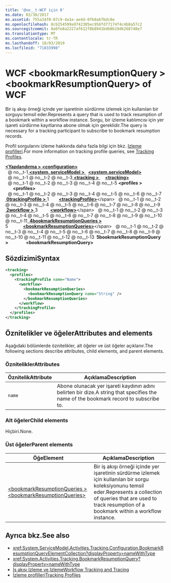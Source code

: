 ```yaml
---
title: '@no__t-WCF için 0'
ms.date: 03/30/2017
ms.assetid: 755a34f0-87c9-4a1e-ae4d-0fb8a6fbdc0e
ms.openlocfilehash: 8cb254599a9742305ec958fd77174f4c4b8a57c2
ms.sourcegitcommit: 8a0fe8a2227af612f8b8941bdb8b19d6268748e7
ms.translationtype: MT
ms.contentlocale: tr-TR
ms.lasthandoff: 10/03/2019
ms.locfileid: "71833998"
---
```

# <a name="bookmarkresumptionquery-of-wcf"></a><span data-ttu-id="d591e-102">WCF \<bookmarkResumptionQuery ></span><span class="sxs-lookup"><span data-stu-id="d591e-102">\<bookmarkResumptionQuery> of WCF</span></span>

<span data-ttu-id="d591e-103">Bir iş akışı örneği içinde yer işaretinin sürdürme izlemek için kullanılan bir sorguyu temsil eder.</span><span class="sxs-lookup"><span data-stu-id="d591e-103">Represents a query that is used to track resumption of a bookmark within a workflow instance.</span></span> <span data-ttu-id="d591e-104">Sorgu, bir izleme katılımcısı için yer işareti sürdürme kayıtlarına abone olmak için gereklidir.</span><span class="sxs-lookup"><span data-stu-id="d591e-104">The query is necessary for a tracking participant to subscribe to bookmark resumption records.</span></span>  
  
<span data-ttu-id="d591e-105">Profil sorgularını izleme hakkında daha fazla bilgi için bkz. [Izleme profilleri](../../../windows-workflow-foundation/tracking-profiles.md).</span><span class="sxs-lookup"><span data-stu-id="d591e-105">For more information on tracking profile queries, see [Tracking Profiles](../../../windows-workflow-foundation/tracking-profiles.md).</span></span>
  
<span data-ttu-id="d591e-106">[ **\<Yapılandırma >** ](../configuration-element.md)</span><span class="sxs-lookup"><span data-stu-id="d591e-106">[**\<configuration>**](../configuration-element.md)</span></span>\
<span data-ttu-id="d591e-107">&nbsp; @ no__t-1[ **\<system. serviceModel >** ](system-servicemodel.md)</span><span class="sxs-lookup"><span data-stu-id="d591e-107">&nbsp;&nbsp;[**\<system.serviceModel>**](system-servicemodel.md)</span></span>\
<span data-ttu-id="d591e-108">&nbsp; @ no__t-1 @ no__t-2 @ no__t-3[ **\<tracking >** ](tracking-of-wcf.md)</span><span class="sxs-lookup"><span data-stu-id="d591e-108">&nbsp;&nbsp;&nbsp;&nbsp;[**\<tracking>**](tracking-of-wcf.md)</span></span>\
<span data-ttu-id="d591e-109">&nbsp; @ no__t-1 @ no__t-2 @ no__t-3 @ no__t-4 @ no__t-5 **\<profiles >** </span><span class="sxs-lookup"><span data-stu-id="d591e-109">&nbsp;&nbsp;&nbsp;&nbsp;&nbsp;&nbsp;**\<profiles>**</span></span>\
<span data-ttu-id="d591e-110">&nbsp; @ no__t-1 @ no__t-2 @ no__t-3 @ no__t-4 @ no__t-5 @ no__t-6 @ no__t-7[ **&nbsp;0trackingProfile >** ](trackingprofile-of-wcf.md)1</span><span class="sxs-lookup"><span data-stu-id="d591e-110">&nbsp;&nbsp;&nbsp;&nbsp;&nbsp;&nbsp;&nbsp;&nbsp;[**\<trackingProfile>**](trackingprofile-of-wcf.md)\</span></span>
<span data-ttu-id="d591e-111">&nbsp; @ no__t-1 @ no__t-2 @ no__t-3 @ no__t-4 @ no__t-5 @ no__t-6 @ no__t-7 @ no__t-8 @ no__t-9[ **&nbsp;2workflow >** ](workflow-of-wcf.md)3</span><span class="sxs-lookup"><span data-stu-id="d591e-111">&nbsp;&nbsp;&nbsp;&nbsp;&nbsp;&nbsp;&nbsp;&nbsp;&nbsp;&nbsp;[**\<workflow>**](workflow-of-wcf.md)\</span></span>
<span data-ttu-id="d591e-112">&nbsp; @ no__t-1 @ no__t-2 @ no__t-3 @ no__t-4 @ no__t-5 @ no__t-6 @ no__t-7 @ no__t-8 @ no__t-9 @ no__t-10 @ no__t-11[ **&nbsp;4bookmarkResumptionQueries >** ](bookmarkresumptionqueries-of-wcf.md)5</span><span class="sxs-lookup"><span data-stu-id="d591e-112">&nbsp;&nbsp;&nbsp;&nbsp;&nbsp;&nbsp;&nbsp;&nbsp;&nbsp;&nbsp;&nbsp;&nbsp;[**\<bookmarkResumptionQueries>**](bookmarkresumptionqueries-of-wcf.md)\</span></span>
<span data-ttu-id="d591e-113">&nbsp; @ no__t-1 @ no__t-2 @ no__t-3 @ no__t-4 @ no__t-5 @ no__t-6 @ no__t-7 @ no__t-8 @ no__t-9 @ no__t-10 @ no__t-11 @ no__t-12 @ no__t-13 **&nbsp;5bookmarkResumptionQuery >**</span><span class="sxs-lookup"><span data-stu-id="d591e-113">&nbsp;&nbsp;&nbsp;&nbsp;&nbsp;&nbsp;&nbsp;&nbsp;&nbsp;&nbsp;&nbsp;&nbsp;&nbsp;&nbsp;**\<bookmarkResumptionQuery>**</span></span>  
  
## <a name="syntax"></a><span data-ttu-id="d591e-114">Sözdizimi</span><span class="sxs-lookup"><span data-stu-id="d591e-114">Syntax</span></span>  
  
```xml  
<tracking>
  <profiles>
    <trackingProfile name="Name">
      <workflow>
        <bookmarkResumptionQueries>
          <bookmarkResumptionQuery name="String" />
        </bookmarkResumptionQueries>
      </workflow>
    </trackingProfile>
  </profiles>
</tracking>
```  
  
## <a name="attributes-and-elements"></a><span data-ttu-id="d591e-115">Öznitelikler ve öğeler</span><span class="sxs-lookup"><span data-stu-id="d591e-115">Attributes and elements</span></span>

<span data-ttu-id="d591e-116">Aşağıdaki bölümlerde öznitelikler, alt öğeler ve üst öğeler açıklanır.</span><span class="sxs-lookup"><span data-stu-id="d591e-116">The following sections describe attributes, child elements, and parent elements.</span></span>  
  
### <a name="attributes"></a><span data-ttu-id="d591e-117">Öznitelikler</span><span class="sxs-lookup"><span data-stu-id="d591e-117">Attributes</span></span>  
  
|<span data-ttu-id="d591e-118">Öznitelik</span><span class="sxs-lookup"><span data-stu-id="d591e-118">Attribute</span></span>|<span data-ttu-id="d591e-119">Açıklama</span><span class="sxs-lookup"><span data-stu-id="d591e-119">Description</span></span>|  
|---------------|-----------------|  
|`name`|<span data-ttu-id="d591e-120">Abone olunacak yer işareti kaydının adını belirten bir dize.</span><span class="sxs-lookup"><span data-stu-id="d591e-120">A string that specifies the name of the bookmark record to subscribe to.</span></span>|  
  
### <a name="child-elements"></a><span data-ttu-id="d591e-121">Alt öğeler</span><span class="sxs-lookup"><span data-stu-id="d591e-121">Child elements</span></span>

<span data-ttu-id="d591e-122">Hiçbiri.</span><span class="sxs-lookup"><span data-stu-id="d591e-122">None.</span></span>
  
### <a name="parent-elements"></a><span data-ttu-id="d591e-123">Üst öğeler</span><span class="sxs-lookup"><span data-stu-id="d591e-123">Parent elements</span></span>  
  
|<span data-ttu-id="d591e-124">Öğe</span><span class="sxs-lookup"><span data-stu-id="d591e-124">Element</span></span>|<span data-ttu-id="d591e-125">Açıklama</span><span class="sxs-lookup"><span data-stu-id="d591e-125">Description</span></span>|  
|-------------|-----------------|  
|[<span data-ttu-id="d591e-126">\<bookmarkResumptionQueries ></span><span class="sxs-lookup"><span data-stu-id="d591e-126">\<bookmarkResumptionQueries></span></span>](bookmarkresumptionqueries-of-wcf.md)|<span data-ttu-id="d591e-127">Bir iş akışı örneği içinde yer işaretinin sürdürme izlemek için kullanılan bir sorgu koleksiyonunu temsil eder.</span><span class="sxs-lookup"><span data-stu-id="d591e-127">Represents a collection of queries that are used to track resumption of a bookmark within a workflow instance.</span></span>|  
  
## <a name="see-also"></a><span data-ttu-id="d591e-128">Ayrıca bkz.</span><span class="sxs-lookup"><span data-stu-id="d591e-128">See also</span></span>

- <xref:System.ServiceModel.Activities.Tracking.Configuration.BookmarkResumptionQueryElementCollection?displayProperty=nameWithType>
- <xref:System.Activities.Tracking.BookmarkResumptionQuery?displayProperty=nameWithType>
- [<span data-ttu-id="d591e-129">İş akışı Izleme ve Izleme</span><span class="sxs-lookup"><span data-stu-id="d591e-129">Workflow Tracking and Tracing</span></span>](../../../windows-workflow-foundation/workflow-tracking-and-tracing.md)
- [<span data-ttu-id="d591e-130">İzleme profilleri</span><span class="sxs-lookup"><span data-stu-id="d591e-130">Tracking Profiles</span></span>](../../../windows-workflow-foundation/tracking-profiles.md)
